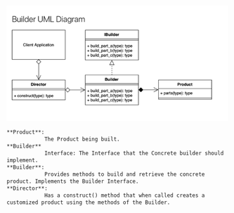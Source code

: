 ![img.png](img.png)

    **Product**: 
                The Product being built.
    **Builder** 
                Interface: The Interface that the Concrete builder should implement.
    **Builder**: 
                Provides methods to build and retrieve the concrete product. Implements the Builder Interface.
    **Director**:
                Has a construct() method that when called creates a customized product using the methods of the Builder.